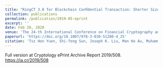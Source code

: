 ```yaml
---
title: "RingCT 3.0 for Blockchain Conﬁdential Transaction: Shorter Size and Stronger Security."
collection: publications
permalink: /publication/2019-05-eprint
excerpt: ''
date: Feb 20, 2020
venue: 'The 24-th International Conference on Financial Cryptography and Data Security (FC 2020). Kota Kinabalu, Sabah, Malaysia. February 10–14, 2020.'
paperurl: 'https://doi.org/10.1007/978-3-030-51280-4_25'
citation: 'Tsz Hon Yuen, Shi-feng Sun, Joseph K. Liu, Man Ho Au, Muhammed F. Esgin, Qingzhao Zhang and Dawu Gu: RingCT 3.0 for Blockchain Conﬁdential Transaction: Shorter Size and Stronger Security. In FC 2020, 464-483. '
---
```


Full version at Cryptology ePrint Archive Report 2019/508. <a>https://ia.cr/2019/508</a>
